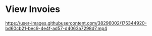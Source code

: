 # View Invoies
https://user-images.githubusercontent.com/38296002/175344920-bd60cb21-bec9-4e4f-ad57-d4063a7298d7.mp4